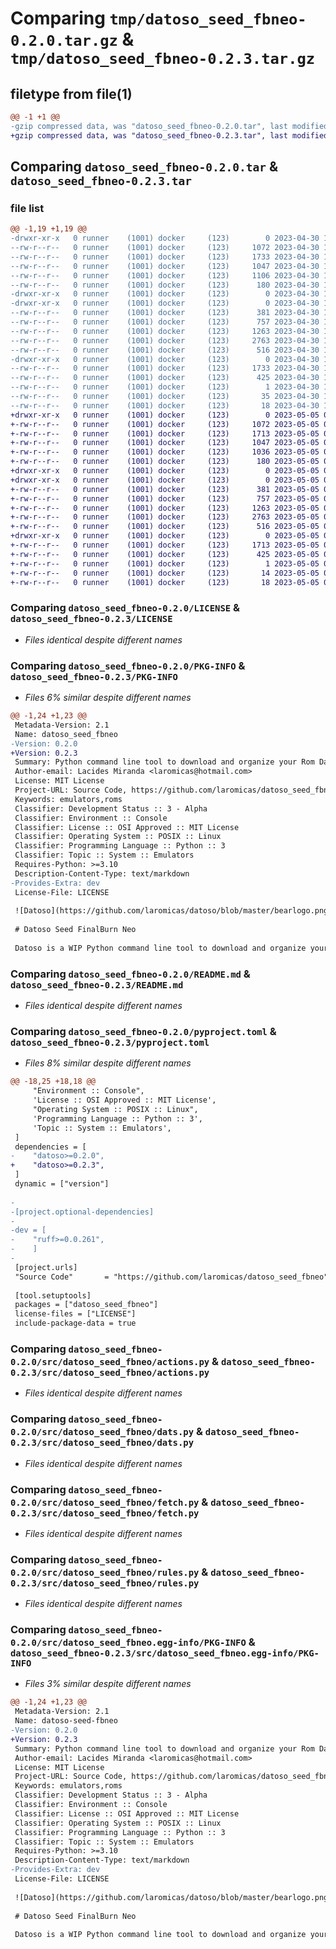 # Comparing `tmp/datoso_seed_fbneo-0.2.0.tar.gz` & `tmp/datoso_seed_fbneo-0.2.3.tar.gz`

## filetype from file(1)

```diff
@@ -1 +1 @@
-gzip compressed data, was "datoso_seed_fbneo-0.2.0.tar", last modified: Sun Apr 30 18:21:20 2023, max compression
+gzip compressed data, was "datoso_seed_fbneo-0.2.3.tar", last modified: Fri May  5 04:11:38 2023, max compression
```

## Comparing `datoso_seed_fbneo-0.2.0.tar` & `datoso_seed_fbneo-0.2.3.tar`

### file list

```diff
@@ -1,19 +1,19 @@
-drwxr-xr-x   0 runner    (1001) docker     (123)        0 2023-04-30 18:21:20.916725 datoso_seed_fbneo-0.2.0/
--rw-r--r--   0 runner    (1001) docker     (123)     1072 2023-04-30 18:21:00.000000 datoso_seed_fbneo-0.2.0/LICENSE
--rw-r--r--   0 runner    (1001) docker     (123)     1733 2023-04-30 18:21:20.916725 datoso_seed_fbneo-0.2.0/PKG-INFO
--rw-r--r--   0 runner    (1001) docker     (123)     1047 2023-04-30 18:21:00.000000 datoso_seed_fbneo-0.2.0/README.md
--rw-r--r--   0 runner    (1001) docker     (123)     1106 2023-04-30 18:21:00.000000 datoso_seed_fbneo-0.2.0/pyproject.toml
--rw-r--r--   0 runner    (1001) docker     (123)      180 2023-04-30 18:21:20.916725 datoso_seed_fbneo-0.2.0/setup.cfg
-drwxr-xr-x   0 runner    (1001) docker     (123)        0 2023-04-30 18:21:20.912725 datoso_seed_fbneo-0.2.0/src/
-drwxr-xr-x   0 runner    (1001) docker     (123)        0 2023-04-30 18:21:20.912725 datoso_seed_fbneo-0.2.0/src/datoso_seed_fbneo/
--rw-r--r--   0 runner    (1001) docker     (123)      381 2023-04-30 18:21:00.000000 datoso_seed_fbneo-0.2.0/src/datoso_seed_fbneo/__init__.py
--rw-r--r--   0 runner    (1001) docker     (123)      757 2023-04-30 18:21:00.000000 datoso_seed_fbneo-0.2.0/src/datoso_seed_fbneo/actions.py
--rw-r--r--   0 runner    (1001) docker     (123)     1263 2023-04-30 18:21:00.000000 datoso_seed_fbneo-0.2.0/src/datoso_seed_fbneo/dats.py
--rw-r--r--   0 runner    (1001) docker     (123)     2763 2023-04-30 18:21:00.000000 datoso_seed_fbneo-0.2.0/src/datoso_seed_fbneo/fetch.py
--rw-r--r--   0 runner    (1001) docker     (123)      516 2023-04-30 18:21:00.000000 datoso_seed_fbneo-0.2.0/src/datoso_seed_fbneo/rules.py
-drwxr-xr-x   0 runner    (1001) docker     (123)        0 2023-04-30 18:21:20.916725 datoso_seed_fbneo-0.2.0/src/datoso_seed_fbneo.egg-info/
--rw-r--r--   0 runner    (1001) docker     (123)     1733 2023-04-30 18:21:20.000000 datoso_seed_fbneo-0.2.0/src/datoso_seed_fbneo.egg-info/PKG-INFO
--rw-r--r--   0 runner    (1001) docker     (123)      425 2023-04-30 18:21:20.000000 datoso_seed_fbneo-0.2.0/src/datoso_seed_fbneo.egg-info/SOURCES.txt
--rw-r--r--   0 runner    (1001) docker     (123)        1 2023-04-30 18:21:20.000000 datoso_seed_fbneo-0.2.0/src/datoso_seed_fbneo.egg-info/dependency_links.txt
--rw-r--r--   0 runner    (1001) docker     (123)       35 2023-04-30 18:21:20.000000 datoso_seed_fbneo-0.2.0/src/datoso_seed_fbneo.egg-info/requires.txt
--rw-r--r--   0 runner    (1001) docker     (123)       18 2023-04-30 18:21:20.000000 datoso_seed_fbneo-0.2.0/src/datoso_seed_fbneo.egg-info/top_level.txt
+drwxr-xr-x   0 runner    (1001) docker     (123)        0 2023-05-05 04:11:38.302584 datoso_seed_fbneo-0.2.3/
+-rw-r--r--   0 runner    (1001) docker     (123)     1072 2023-05-05 04:11:26.000000 datoso_seed_fbneo-0.2.3/LICENSE
+-rw-r--r--   0 runner    (1001) docker     (123)     1713 2023-05-05 04:11:38.302584 datoso_seed_fbneo-0.2.3/PKG-INFO
+-rw-r--r--   0 runner    (1001) docker     (123)     1047 2023-05-05 04:11:26.000000 datoso_seed_fbneo-0.2.3/README.md
+-rw-r--r--   0 runner    (1001) docker     (123)     1036 2023-05-05 04:11:26.000000 datoso_seed_fbneo-0.2.3/pyproject.toml
+-rw-r--r--   0 runner    (1001) docker     (123)      180 2023-05-05 04:11:38.302584 datoso_seed_fbneo-0.2.3/setup.cfg
+drwxr-xr-x   0 runner    (1001) docker     (123)        0 2023-05-05 04:11:38.302584 datoso_seed_fbneo-0.2.3/src/
+drwxr-xr-x   0 runner    (1001) docker     (123)        0 2023-05-05 04:11:38.302584 datoso_seed_fbneo-0.2.3/src/datoso_seed_fbneo/
+-rw-r--r--   0 runner    (1001) docker     (123)      381 2023-05-05 04:11:26.000000 datoso_seed_fbneo-0.2.3/src/datoso_seed_fbneo/__init__.py
+-rw-r--r--   0 runner    (1001) docker     (123)      757 2023-05-05 04:11:26.000000 datoso_seed_fbneo-0.2.3/src/datoso_seed_fbneo/actions.py
+-rw-r--r--   0 runner    (1001) docker     (123)     1263 2023-05-05 04:11:26.000000 datoso_seed_fbneo-0.2.3/src/datoso_seed_fbneo/dats.py
+-rw-r--r--   0 runner    (1001) docker     (123)     2763 2023-05-05 04:11:26.000000 datoso_seed_fbneo-0.2.3/src/datoso_seed_fbneo/fetch.py
+-rw-r--r--   0 runner    (1001) docker     (123)      516 2023-05-05 04:11:26.000000 datoso_seed_fbneo-0.2.3/src/datoso_seed_fbneo/rules.py
+drwxr-xr-x   0 runner    (1001) docker     (123)        0 2023-05-05 04:11:38.302584 datoso_seed_fbneo-0.2.3/src/datoso_seed_fbneo.egg-info/
+-rw-r--r--   0 runner    (1001) docker     (123)     1713 2023-05-05 04:11:38.000000 datoso_seed_fbneo-0.2.3/src/datoso_seed_fbneo.egg-info/PKG-INFO
+-rw-r--r--   0 runner    (1001) docker     (123)      425 2023-05-05 04:11:38.000000 datoso_seed_fbneo-0.2.3/src/datoso_seed_fbneo.egg-info/SOURCES.txt
+-rw-r--r--   0 runner    (1001) docker     (123)        1 2023-05-05 04:11:38.000000 datoso_seed_fbneo-0.2.3/src/datoso_seed_fbneo.egg-info/dependency_links.txt
+-rw-r--r--   0 runner    (1001) docker     (123)       14 2023-05-05 04:11:38.000000 datoso_seed_fbneo-0.2.3/src/datoso_seed_fbneo.egg-info/requires.txt
+-rw-r--r--   0 runner    (1001) docker     (123)       18 2023-05-05 04:11:38.000000 datoso_seed_fbneo-0.2.3/src/datoso_seed_fbneo.egg-info/top_level.txt
```

### Comparing `datoso_seed_fbneo-0.2.0/LICENSE` & `datoso_seed_fbneo-0.2.3/LICENSE`

 * *Files identical despite different names*

### Comparing `datoso_seed_fbneo-0.2.0/PKG-INFO` & `datoso_seed_fbneo-0.2.3/PKG-INFO`

 * *Files 6% similar despite different names*

```diff
@@ -1,24 +1,23 @@
 Metadata-Version: 2.1
 Name: datoso_seed_fbneo
-Version: 0.2.0
+Version: 0.2.3
 Summary: Python command line tool to download and organize your Rom Dat files.
 Author-email: Lacides Miranda <laromicas@hotmail.com>
 License: MIT License
 Project-URL: Source Code, https://github.com/laromicas/datoso_seed_fbneo
 Keywords: emulators,roms
 Classifier: Development Status :: 3 - Alpha
 Classifier: Environment :: Console
 Classifier: License :: OSI Approved :: MIT License
 Classifier: Operating System :: POSIX :: Linux
 Classifier: Programming Language :: Python :: 3
 Classifier: Topic :: System :: Emulators
 Requires-Python: >=3.10
 Description-Content-Type: text/markdown
-Provides-Extra: dev
 License-File: LICENSE
 
 ![Datoso](https://github.com/laromicas/datoso/blob/master/bearlogo.png)
 
 # Datoso Seed FinalBurn Neo
 
 Datoso is a WIP Python command line tool to download and organize your Dat Roms.
```

### Comparing `datoso_seed_fbneo-0.2.0/README.md` & `datoso_seed_fbneo-0.2.3/README.md`

 * *Files identical despite different names*

### Comparing `datoso_seed_fbneo-0.2.0/pyproject.toml` & `datoso_seed_fbneo-0.2.3/pyproject.toml`

 * *Files 8% similar despite different names*

```diff
@@ -18,25 +18,18 @@
     "Environment :: Console",
     'License :: OSI Approved :: MIT License',
     "Operating System :: POSIX :: Linux",
     'Programming Language :: Python :: 3',
     'Topic :: System :: Emulators',
 ]
 dependencies = [
-    "datoso>=0.2.0",
+    "datoso>=0.2.3",
 ]
 dynamic = ["version"]
 
-
-[project.optional-dependencies]
-
-dev = [
-    "ruff>=0.0.261",
-    ]
-
 [project.urls]
 "Source Code"       = "https://github.com/laromicas/datoso_seed_fbneo"
 
 [tool.setuptools]
 packages = ["datoso_seed_fbneo"]
 license-files = ["LICENSE"]
 include-package-data = true
```

### Comparing `datoso_seed_fbneo-0.2.0/src/datoso_seed_fbneo/actions.py` & `datoso_seed_fbneo-0.2.3/src/datoso_seed_fbneo/actions.py`

 * *Files identical despite different names*

### Comparing `datoso_seed_fbneo-0.2.0/src/datoso_seed_fbneo/dats.py` & `datoso_seed_fbneo-0.2.3/src/datoso_seed_fbneo/dats.py`

 * *Files identical despite different names*

### Comparing `datoso_seed_fbneo-0.2.0/src/datoso_seed_fbneo/fetch.py` & `datoso_seed_fbneo-0.2.3/src/datoso_seed_fbneo/fetch.py`

 * *Files identical despite different names*

### Comparing `datoso_seed_fbneo-0.2.0/src/datoso_seed_fbneo/rules.py` & `datoso_seed_fbneo-0.2.3/src/datoso_seed_fbneo/rules.py`

 * *Files identical despite different names*

### Comparing `datoso_seed_fbneo-0.2.0/src/datoso_seed_fbneo.egg-info/PKG-INFO` & `datoso_seed_fbneo-0.2.3/src/datoso_seed_fbneo.egg-info/PKG-INFO`

 * *Files 3% similar despite different names*

```diff
@@ -1,24 +1,23 @@
 Metadata-Version: 2.1
 Name: datoso-seed-fbneo
-Version: 0.2.0
+Version: 0.2.3
 Summary: Python command line tool to download and organize your Rom Dat files.
 Author-email: Lacides Miranda <laromicas@hotmail.com>
 License: MIT License
 Project-URL: Source Code, https://github.com/laromicas/datoso_seed_fbneo
 Keywords: emulators,roms
 Classifier: Development Status :: 3 - Alpha
 Classifier: Environment :: Console
 Classifier: License :: OSI Approved :: MIT License
 Classifier: Operating System :: POSIX :: Linux
 Classifier: Programming Language :: Python :: 3
 Classifier: Topic :: System :: Emulators
 Requires-Python: >=3.10
 Description-Content-Type: text/markdown
-Provides-Extra: dev
 License-File: LICENSE
 
 ![Datoso](https://github.com/laromicas/datoso/blob/master/bearlogo.png)
 
 # Datoso Seed FinalBurn Neo
 
 Datoso is a WIP Python command line tool to download and organize your Dat Roms.
```

